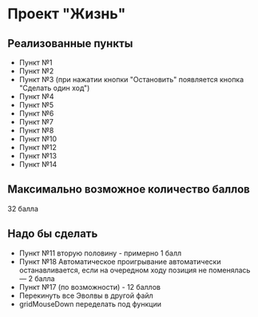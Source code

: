 ﻿# Проект "Жизнь"

## Реализованные пункты

* Пункт №1
* Пункт №2
* Пункт №3 (при нажатии кнопки "Остановить" появляется кнопка "Сделать один ход")
* Пункт №4
* Пункт №5
* Пункт №6
* Пункт №7
* Пункт №8
* Пункт №10
* Пункт №12
* Пункт №13
* Пункт №14

## Максимально возможное количество баллов

32 балла

## Надо бы сделать
* Пункт №11 вторую половину - примерно 1 балл
* Пункт №18 Автоматическое проигрывание автоматически останавливается, если на очередном ходу позиция не поменялась — 2 балла
* Пункт №17 (по возможности) - 12 баллов
* Перекинуть все Эволвы в другой файл
* gridMouseDown переделать под функции